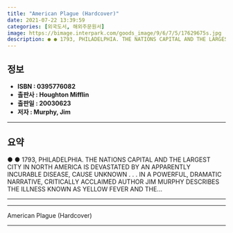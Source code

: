 ```yaml
---
title: "American Plague (Hardcover)"
date: 2021-07-22 13:39:59
categories: [외국도서, 해외주문원서]
image: https://bimage.interpark.com/goods_image/9/6/7/5/17629675s.jpg
description: ● ● 1793, PHILADELPHIA. THE NATIONS CAPITAL AND THE LARGEST CITY IN NORTH AMERICA IS DEVASTATED BY AN APPARENTLY INCURABLE DISEASE, CAUSE UNKNOWN . . . IN A P
---
```


## **정보**

- **ISBN : 0395776082**
- **출판사 : Houghton Mifflin**
- **출판일 : 20030623**
- **저자 : Murphy, Jim**

------



## **요약**

●  ●  1793, PHILADELPHIA. THE NATIONS CAPITAL AND THE LARGEST CITY IN NORTH AMERICA IS DEVASTATED BY AN APPARENTLY INCURABLE DISEASE, CAUSE UNKNOWN . . . IN A POWERFUL, DRAMATIC NARRATIVE, CRITICALLY ACCLAIMED AUTHOR JIM MURPHY DESCRIBES THE ILLNESS KNOWN AS YELLOW FEVER AND THE... 

------



------


American Plague (Hardcover) 

------


